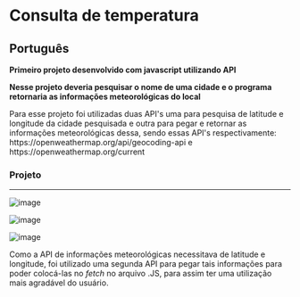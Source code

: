 # Consulta de temperatura

<h2>Português</h2>

<b>Primeiro projeto desenvolvido com javascript utilizando API</b>

<b>Nesse projeto deveria pesquisar o nome de uma cidade e o programa retornaria as informações meteorológicas do local</b>

<p>Para esse projeto foi utilizadas duas API's uma para pesquisa de latitude e longitude da cidade pesquisada e outra para pegar e retornar as informações meteorológicas dessa, sendo essas API's respectivamente: https://openweathermap.org/api/geocoding-api e https://openweathermap.org/current</p>


<h3>Projeto</h3>
<hr>

![image](https://user-images.githubusercontent.com/88800549/156641147-e027067a-c759-4c16-b54a-7e729f325c9a.png)

![image](https://user-images.githubusercontent.com/88800549/156642839-a8ec9b8e-4e6d-4ae4-98f1-4667a67d7fd7.png)

![image](https://user-images.githubusercontent.com/88800549/156642894-1ce9d91c-263c-48ed-9e3e-e11583bddcd6.png)


Como a API de informações meteorológicas necessitava de latitude e longitude, foi utilizado uma segunda API para pegar tais informações para poder colocá-las no _fetch_ no arquivo .JS, para assim ter uma utilização mais agradável do usuário.
